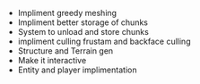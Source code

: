 * Impliment greedy meshing
* Impliment better storage of chunks
* System to unload and store chunks
* impliment culling frustam and backface culling
* Structure and Terrain gen
* Make it interactive
* Entity and player implimentation
